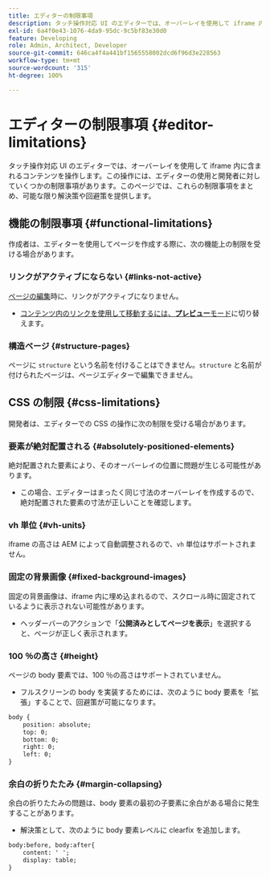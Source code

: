 ```yaml
---
title: エディターの制限事項
description: タッチ操作対応 UI のエディターでは、オーバーレイを使用して iframe 内に含まれるコンテンツを操作します。この操作には、エディターの使用と開発者に対していくつかの制限事項があります。
exl-id: 6a4f0e43-1076-4da9-95dc-9c5bf83e30d0
feature: Developing
role: Admin, Architect, Developer
source-git-commit: 646ca4f4a441bf1565558002dcd6f96d3e228563
workflow-type: tm+mt
source-wordcount: '315'
ht-degree: 100%

---
```


# エディターの制限事項 {#editor-limitations}

タッチ操作対応 UI のエディターでは、オーバーレイを使用して iframe 内に含まれるコンテンツを操作します。この操作には、エディターの使用と開発者に対していくつかの制限事項があります。このページでは、これらの制限事項をまとめ、可能な限り解決策や回避策を提供します。

## 機能の制限事項 {#functional-limitations}

作成者は、エディターを使用してページを作成する際に、次の機能上の制限を受ける場合があります。

### リンクがアクティブにならない {#links-not-active}

[ページの編集](/help/sites-cloud/authoring/page-editor/edit-content.md)時に、リンクがアクティブになりません。

* [コンテンツ内のリンクを使用して移動するには、**プレビュー**&#x200B;モード](/help/sites-cloud/authoring/page-editor/introduction.md#preview-mode)に切り替えます。

### 構造ページ {#structure-pages}

ページに `structure` という名前を付けることはできません。`structure` と名前が付けられたページは、ページエディターで編集できません。

## CSS の制限 {#css-limitations}

開発者は、エディターでの CSS の操作に次の制限を受ける場合があります。

### 要素が絶対配置される {#absolutely-positioned-elements}

絶対配置された要素により、そのオーバーレイの位置に問題が生じる可能性があります。

* この場合、エディターはまったく同じ寸法のオーバーレイを作成するので、絶対配置された要素の寸法が正しいことを確認します。

### vh 単位 {#vh-units}

iframe の高さは AEM によって自動調整されるので、`vh` 単位はサポートされません。

### 固定の背景画像 {#fixed-background-images}

固定の背景画像は、iframe 内に埋め込まれるので、スクロール時に固定されているように表示されない可能性があります。

* ヘッダーバーのアクションで「**公開済みとしてページを表示**」を選択すると、ページが正しく表示されます。

### 100 ％の高さ {#height}

ページの body 要素では、100 ％の高さはサポートされていません。

* フルスクリーンの body を実装するためには、次のように body 要素を「拡張」することで、回避策が可能になります。

```xml
body {
    position: absolute;
    top: 0;
    bottom: 0;
    right: 0;
    left: 0;
}
```

### 余白の折りたたみ {#margin-collapsing}

余白の折りたたみの問題は、body 要素の最初の子要素に余白がある場合に発生することがあります。

* 解決策として、次のように body 要素レベルに clearfix を追加します。

```xml
body:before, body:after{
    content: ' ';
    display: table;
}
```
